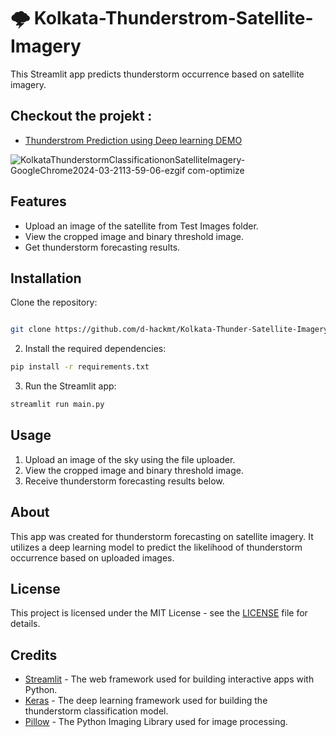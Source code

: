 # 🌩️ Kolkata-Thunderstrom-Satellite-Imagery

This Streamlit app predicts thunderstorm occurrence based on satellite imagery.

## Checkout the projekt : 
- [Thunderstrom Prediction using Deep learning DEMO ](https://thunderstrom.streamlit.app/) 

![KolkataThunderstormClassificationonSatelliteImagery-GoogleChrome2024-03-2113-59-06-ezgif com-optimize](https://github.com/d-hackmt/Kolkata-Thunder-Satellite-Imagery/assets/113240252/e39e99e3-0745-4d2c-b68f-b37bf5462a39)



## Features

- Upload an image of the satellite from Test Images folder.
- View the cropped image and binary threshold image.
- Get thunderstorm forecasting results.

## Installation

 Clone the repository:

```bash

git clone https://github.com/d-hackmt/Kolkata-Thunder-Satellite-Imagery.git

```

2. Install the required dependencies:

```bash
pip install -r requirements.txt
```

3. Run the Streamlit app:

```bash
streamlit run main.py
```
 
## Usage

1. Upload an image of the sky using the file uploader.
2. View the cropped image and binary threshold image.
3. Receive thunderstorm forecasting results below.

## About

This app was created for thunderstorm forecasting on satellite imagery. It utilizes a deep learning model to predict the likelihood of thunderstorm occurrence based on uploaded images.

## License

This project is licensed under the MIT License - see the [LICENSE](LICENSE) file for details.



## Credits

- [Streamlit](https://streamlit.io/) - The web framework used for building interactive apps with Python.
- [Keras](https://keras.io/) - The deep learning framework used for building the thunderstorm classification model.
- [Pillow](https://python-pillow.org/) - The Python Imaging Library used for image processing.


